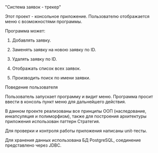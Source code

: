 "Система заявок - трекер"

Этот проект - консольное приложение. Пользователю отображается меню с возможностями программы.

Программа может:

1. Добавлять заявку.

2. Заменять заявку на новою заявку по ID.

3. Удалять заявку по ID.

4. Отображать список всех заявок.

5. Производить поиск по имени заявки.

Поведение пользователя

Пользователь запускает программу и видит меню. Программа просит ввести в консоль пункт меню для дальнейшего действия.

В данном проекте реализованы все принципы ООП (наследование, инкапсуляция и полиморфизм),
также для построения архитектуры приложения использован паттерн Стратегия.

Для проверки и контроля работы приложения написаны unit-тесты.

Для хранения данных использована БД PostgreSQL, соединение представлено через JDBC.